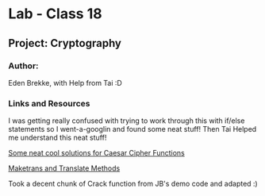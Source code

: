 # Lab - Class 18

## Project: Cryptography

### Author:
Eden Brekke, with Help from Tai :D

### Links and Resources
I was getting really confused with trying to work through this with if/else statements so I went-a-googlin and found some neat stuff! Then Tai Helped me understand this neat stuff!

[Some neat cool solutions for Caesar Cipher Functions](https://stackoverflow.com/questions/8886947/caesar-cipher-function-in-python)

[Maketrans and Translate Methods](https://www.w3schools.com/python/ref_string_maketrans.asp)

Took a decent chunk of Crack function from JB's demo code and adapted :) 